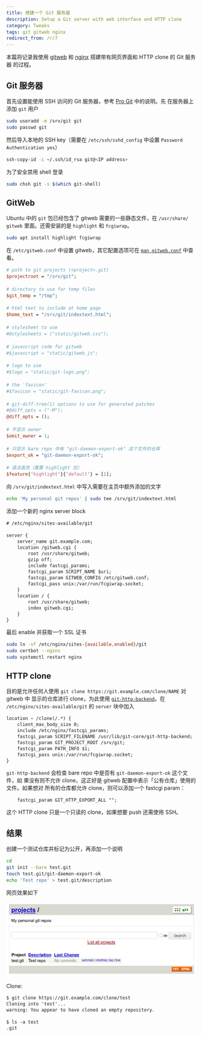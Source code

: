 ```yaml
---
title: 搭建一个 Git 服务器
description: Setup a Git server with web interface and HTTP clone
category: Tweaks
tags: git gitweb nginx
redirect_from: /r/7
---
```


本篇将记录我使用 [gitweb] 和 [nginx] 搭建带有网页界面和 HTTP clone 的 Git 服务器
的过程。

[gitweb]: https://git-scm.com/book/en/v2/Git-on-the-Server-GitWeb
[nginx]: https://nginx.org/

## Git 服务器

首先设置能使用 SSH 访问的 Git 服务器，参考 [Pro Git][git-on-server] 中的说明。先
在服务器上添加 `git` 用户

```sh
sudo useradd -m /srv/git git
sudo passwd git
```

然后导入本地的 SSH key（需要在 `/etc/ssh/sshd_config` 中设置
<code>Password<wbr>Authenti<wbr>cation yes</code>）

```sh
ssh-copy-id -i ~/.ssh/id_rsa git@<IP address>
```

为了安全禁用 shell 登录

```sh
sudo chsh git -s $(which git-shell)
```

[git-on-server]: https://git-scm.com/book/en/v2/Git-on-the-Server-Setting-Up-the-Server

## GitWeb

Ubuntu 中的 `git` 包已经包含了 gitweb 需要的一些静态文件，在 <code>/usr/<wbr>share/<wbr>gitweb</code>
里面。还需安装的是 `highlight` 和 `fcgiwrap`。

```sh
sudo apt install highlight fcgiwrap
```

在 `/etc/gitweb.conf` 中设置 gitweb，其它配置选项可在 [`man gitweb.conf`][gwc]
中查看。

```perl
# path to git projects (<project>.git)
$projectroot = "/srv/git";

# directory to use for temp files
$git_temp = "/tmp";

# html text to include at home page
$home_text = "/srv/git/indextext.html";

# stylesheet to use
#@stylesheets = ("static/gitweb.css");

# javascript code for gitweb
#$javascript = "static/gitweb.js";

# logo to use
#$logo = "static/git-logo.png";

# the 'favicon'
#$favicon = "static/git-favicon.png";

# git-diff-tree(1) options to use for generated patches
#@diff_opts = ("-M");
@diff_opts = ();

# 不显示 owner
$omit_owner = 1;

# 只显示 bare repo 中有 "git-daemon-export-ok" 这个文件的仓库
$export_ok = "git-daemon-export-ok";

# 语法高亮（需要 highlight 包）
$feature{'highlight'}{'default'} = [1];
```

向 `/srv/git/indextext.html` 中写入需要在主页中额外添加的文字

```sh
echo 'My personal git repos' | sudo tee /srv/git/indextext.html
```

添加一个新的 nginx server block

```nginx
# /etc/nginx/sites-available/git

server {
    server_name git.example.com;
    location /gitweb.cgi {
        root /usr/share/gitweb;
        gzip off;
        include fastcgi_params;
        fastcgi_param SCRIPT_NAME $uri;
        fastcgi_param GITWEB_CONFIG /etc/gitweb.conf;
        fastcgi_pass unix:/var/run/fcgiwrap.socket;
    }
    location / {
        root /usr/share/gitweb;
        index gitweb.cgi;
    }
}
```

最后 enable 并获取一个 SSL 证书

```sh
sudo ln -sf /etc/nginx/sites-{available,enabled}/git
sudo certbot --nginx
sudo systemctl restart nginx
```

[gwc]: https://git-scm.com/docs/gitweb.conf "gitweb.conf(5)"

## HTTP clone

目的是允许任何人使用 `git clone https://git.example.com/clone/NAME` 对 gitweb 中
显示的仓库进行 clone，为此使用 [`git-http-backend`][git-http-backend]。在
`/etc/nginx/sites-available/git` 的 `server` 块中加入

```nginx
location ~ /clone(/.*) {
    client_max_body_size 0;
    include /etc/nginx/fastcgi_params;
    fastcgi_param SCRIPT_FILENAME /usr/lib/git-core/git-http-backend;
    fastcgi_param GIT_PROJECT_ROOT /srv/git;
    fastcgi_param PATH_INFO $1;
    fastcgi_pass unix:/var/run/fcgiwrap.socket;
}
```

`git-http-backend` 会检查 bare repo 中是否有 `git-daemon-export-ok` 这个文件，如
果没有则不允许 clone，这正好是 gitweb 配置中表示「公有仓库」使用的文件。如果想对
所有的仓库都允许 clone，则可以添加一个 fastcgi param：
```nginx
    fastcgi_param GIT_HTTP_EXPORT_ALL "";
```

这个 HTTP clone 只是一个只读的 clone，如果想要 push 还需使用 SSH。

[git-http-backend]: https://git-scm.com/docs/git-http-backend

## 结果

创建一个测试仓库并标记为公开，再添加一个说明

```sh
cd
git init --bare test.git
touch test.git/git-daemon-export-ok
echo 'Test repo' > test.git/description
```

网页效果如下

<img src="/images/7-git-server/test.git.png" alt="test.git"
     width="646px" class="align-center" />

Clone:

```console
$ git clone https://git.example.com/clone/test
Cloning into 'test'...
warning: You appear to have cloned an empty repository.

$ ls -a test
.git
```
